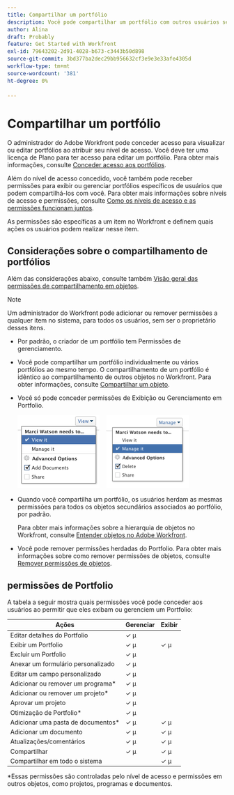 ```yaml
---
title: Compartilhar um portfólio
description: Você pode compartilhar um portfólio com outros usuários se tiver permissões para acessá-lo.
author: Alina
draft: Probably
feature: Get Started with Workfront
exl-id: 79643202-2d91-4028-b673-c3443b50d898
source-git-commit: 3bd377ba2dec29bb956632cf3e9e3e33afe4305d
workflow-type: tm+mt
source-wordcount: '381'
ht-degree: 0%

---
```


# Compartilhar um portfólio

O administrador do Adobe Workfront pode conceder acesso para visualizar ou editar portfólios ao atribuir seu nível de acesso. Você deve ter uma licença de Plano para ter acesso para editar um portfólio. Para obter mais informações, consulte [Conceder acesso aos portfólios](../../administration-and-setup/add-users/configure-and-grant-access/grant-access-portfolios.md).

Além do nível de acesso concedido, você também pode receber permissões para exibir ou gerenciar portfólios específicos de usuários que podem compartilhá-los com você. Para obter mais informações sobre níveis de acesso e permissões, consulte [Como os níveis de acesso e as permissões funcionam juntos](../../administration-and-setup/add-users/access-levels-and-object-permissions/how-access-levels-permissions-work-together.md).

As permissões são específicas a um item no Workfront e definem quais ações os usuários podem realizar nesse item.

## Considerações sobre o compartilhamento de portfólios

Além das considerações abaixo, consulte também [Visão geral das permissões de compartilhamento em objetos](../../workfront-basics/grant-and-request-access-to-objects/sharing-permissions-on-objects-overview.md).

>[!NOTE]
>
>Um administrador do Workfront pode adicionar ou remover permissões a qualquer item no sistema, para todos os usuários, sem ser o proprietário desses itens.

* Por padrão, o criador de um portfólio tem Permissões de gerenciamento.
* Você pode compartilhar um portfólio individualmente ou vários portfólios ao mesmo tempo. O compartilhamento de um portfólio é idêntico ao compartilhamento de outros objetos no Workfront. Para obter informações, consulte [Compartilhar um objeto](../../workfront-basics/grant-and-request-access-to-objects/share-an-object.md).

* Você só pode conceder permissões de Exibição ou Gerenciamento em Portfolio.

  ![](assets/screen-shot-2014-01-23-at-12.45.15-pm.png)    ![](assets/screen-shot-2014-01-22-at-10.03.43-am-190x167.png)

* Quando você compartilha um portfólio, os usuários herdam as mesmas permissões para todos os objetos secundários associados ao portfólio, por padrão.

  Para obter mais informações sobre a hierarquia de objetos no Workfront, consulte [Entender objetos no Adobe Workfront](../../workfront-basics/navigate-workfront/workfront-navigation/understand-objects.md).

* Você pode remover permissões herdadas do Portfolio. Para obter mais informações sobre como remover permissões de objetos, consulte [Remover permissões de objetos](../../workfront-basics/grant-and-request-access-to-objects/remove-permissions-from-objects.md).

## permissões de Portfolio

A tabela a seguir mostra quais permissões você pode conceder aos usuários ao permitir que eles exibam ou gerenciem um Portfolio:

| **Ações** | **Gerenciar** | **Exibir** |
|---|---|---|
| Editar detalhes do Portfolio | ✓ µ |   |
| Exibir um Portfolio | ✓ µ | ✓ µ |
| Excluir um Portfolio | ✓ µ |   |
| Anexar um formulário personalizado | ✓ µ |   |
| Editar um campo personalizado | ✓ µ |   |
| Adicionar ou remover um programa&#42; | ✓ µ |   |
| Adicionar ou remover um projeto&#42; | ✓ µ |   |
| Aprovar um projeto | ✓ µ |   |
| Otimização de Portfolio&#42; | ✓ µ |   |
| Adicionar uma pasta de documentos&#42; | ✓ µ | ✓ µ |
| Adicionar um documento | ✓ µ | ✓ µ |
| Atualizações/comentários | ✓ µ | ✓ µ |
| Compartilhar | ✓ µ | ✓ µ |
| Compartilhar em todo o sistema |   | ✓ µ |

*Essas permissões são controladas pelo nível de acesso e permissões em outros objetos, como projetos, programas e documentos.
